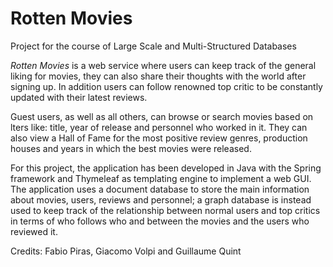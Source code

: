 # Rotten Movies

Project for the course of Large Scale and Multi-Structured Databases

_Rotten Movies_ is a web service where users can keep track of the general liking for movies,
they can also share their thoughts with the world after signing up. In addition users can follow
renowned top critic to be constantly updated with their latest reviews.

Guest users, as well as all others, can browse or search movies based on lters like: title, year
of release and personnel who worked in it. They can also view a Hall of Fame for the most
positive review genres, production houses and years in which the best movies were released.

For this project, the application has been developed in Java with the Spring framework and
Thymeleaf as templating engine to implement a web GUI. The application uses a document
database to store the main information about movies, users, reviews and personnel; a graph
database is instead used to keep track of the relationship between normal users and top critics
in terms of who follows who and between the movies and the users who reviewed it.

Credits: Fabio Piras, Giacomo Volpi and Guillaume Quint
